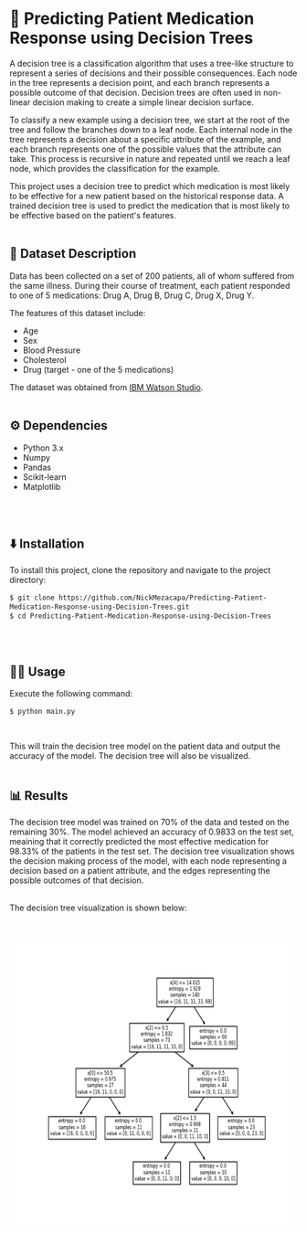 # 💊 Predicting Patient Medication Response using Decision Trees

A decision tree is a classification algorithm that uses a tree-like structure to represent a series of decisions and their possible consequences. Each node in the tree represents a decision point, and each branch represents a possible outcome of that decision. Decision trees are often used in non-linear decision making to create a simple linear decision surface.
<br>

To classify a new example using a decision tree, we start at the root of the tree and follow the branches down to a leaf node. Each internal node in the tree represents a decision about a specific attribute of the example, and each branch represents one of the possible values that the attribute can take. This process is recursive in nature and repeated until we reach a leaf node, which provides the classification for the example.
<br>

This project uses a decision tree to predict which medication is most likely to be effective for a new patient based on the historical response data. A trained decision tree is used to predict the medication that is most likely to be effective based on the patient's features.
<br>
<br>


## 📝 Dataset Description

Data has been collected on a set of 200 patients, all of whom suffered from the same illness. During their course of treatment, each patient responded to one of 5 medications: Drug A, Drug B, Drug C, Drug X, Drug Y.

The features of this dataset include:
- Age
- Sex
- Blood Pressure
- Cholesterol
- Drug (target - one of the 5 medications)

The dataset was obtained from [IBM Watson Studio](https://dataplatform.cloud.ibm.com/).
<br>
<br>

## ⚙️ Dependencies
- Python 3.x
- Numpy
- Pandas
- Scikit-learn
- Matplotlib
<br>
<br>

## ⬇️ Installation
To install this project, clone the repository and navigate to the project directory:
```shell
$ git clone https://github.com/NickMezacapa/Predicting-Patient-Medication-Response-using-Decision-Trees.git
$ cd Predicting-Patient-Medication-Response-using-Decision-Trees
```
<br>
<br>

## 🏃‍♂️ Usage
Execute the following command:
```shell
$ python main.py
```
<br>

This will train the decision tree model on the patient data and output the accuracy of the model. The decision tree will also be visualized.
<br>
<br>

## 📊 Results
The decision tree model was trained on 70% of the data and tested on the remaining 30%. The model achieved an accuracy of 0.9833 on the test set, meaining that it correctly predicted the most effective medication for 98.33% of the patients in the test set. The decision tree visualization shows the decision making process of the model, with each node representing a decision based on a patient attribute, and the edges representing the possible outcomes of that decision.<br>
<br>

The decision tree visualization is shown below:<br>
<br>
<br>

<p>
    <img src="./assets/dec_tree_visualization.png" alt="Decision Tree Visualization" width="500" height="500">
</p>


